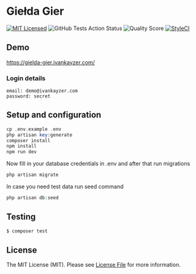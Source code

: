 # Giełda Gier

[![MIT Licensed](https://img.shields.io/badge/license-MIT-brightgreen.svg?style=flat-square)](LICENSE.md)
![GitHub Tests Action Status](https://img.shields.io/github/workflow/status/ivankayzer/gielda-gier/Laravel?label=tests&style=flat-square)
![Quality Score](https://img.shields.io/scrutinizer/quality/g/ivankayzer/gielda-gier?style=flat-square)
[![StyleCI](https://styleci.io/repos/164491579/shield)](https://styleci.io/repos/164491579)

## Demo

https://gielda-gier.ivankayzer.com/

### Login details

```
email: demo@ivankayzer.com
password: secret
```

## Setup and configuration

``` php
cp .env.example .env
php artisan key:generate
composer install
npm install
npm run dev
```

Now fill in your database credentials in .env and after that run migrations

``` php
php artisan migrate
```

In case you need test data run seed command

``` php
php artisan db:seed
```

## Testing

``` bash
$ composer test
```

## License

The MIT License (MIT). Please see [License File](LICENSE.md) for more information.
